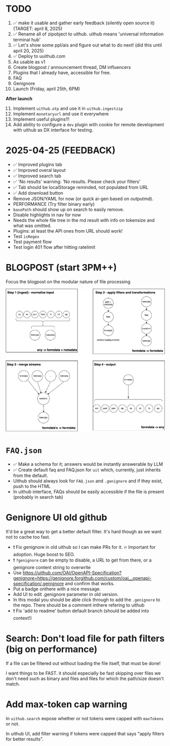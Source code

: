 # TODO

1. ✅ make it usable and gather early feedback (silently open source it) (TARGET: april 8, 2025)
2. ✅ Rename all of zipobject to uithub. uithub means 'universal information terminal hub'
3. ✅ Let's show some ppl/ais and figure out what to do next! (did this until april 20, 2025)
4. ✅ Deploy to uuithub.com
5. As usable as v1
6. Create blogpost / announcement thread, DM influencers
7. Plugins that I already have, accessible for free.
8. FAQ
9. Genignore
10. Launch (Friday, april 25th, 6PM)

**After launch**

11. Implement `uithub.otp` and use it in `uithub.ingestzip`
12. Implement `monetaryurl` and use it everywhere
13. Implement useful plugins!!!
14. Add ability to configure a `dev` plugin with cookie for remote development with uithub as DX interface for testing.

# 2025-04-25 (FEEDBACK)

- ✅ Improved plugins tab
- ✅ Improved overal layout
- ✅ Improved search tab
- ✅ 'No results' warning: 'No results. Please check your filters'
- ✅ Tab should be localStorage reminded, not populated from URL
- ✅ Add download button
- Remove JSON/YAML for now (or quick ai-gen based on outputmd).
- PERFORMANCE (Try filter binary early)
- `basePath` should show up on search to easily remove.
- Disable highlights in nav for now
- Needs the whole file tree in the md result with info on tokensize and what was omitted.
- Plugins: at least the API ones from URL should work!
- Test `isRegex`
- Test payment flow
- Test login 401 flow after hitting ratelimit

# BLOGPOST (start 3PM++)

Focus the blogpost on the modular nature of file processing

![](process-formdata.drawio.png)

# `FAQ.json`

- ✅ Make a schema for it; answers would be instantly answerable by LLM
- ✅ Create default faq and FAQ.json for `uit` which, currently, just inherits from the default.
- Uithub should always look for `FAQ.json` and `.genignore` and if they exist, push to the HTML
- In uithub interface, FAQs should be easily accessible if the file is present (probably in search tab)

# Genignore UI old github

It'd be a great way to get a better default filter. It's hard though as we want not to cache too fast.

- ❗️ Fix genignore in old uithub so I can make PRs for it. 🔥 Important for adoption. Huge boost to SEO.
- ❗️ `?genignore` can be empty to disable, a URL to get from there, or a genignore content string to overwrite
- Use https://uithub.com/OAI/OpenAPI-Specification?genignore=https://genignore.forgithub.com/custom/oai__openapi-specification/.genignore and confirm that works.
- Put a badge onthere with a nice message.
- Add UI to edit .genignore parameter in old version.
- In this modal you should be able click through to add the `.genignore` to the repo. There should be a comment inthere refering to uithub
- ❗️ Fix 'add to readme' button default branch (should be added into context!)

# Search: Don't load file for path filters (big on performance)

If a file can be filtered out without loading the file itself, that must be done!

I want things to be FAST. it should especially be fast skipping over files we don't need such as binary and files and files for which the path/size doesn't match.

# Add max-token cap warning

In `uithub.search` expose whether or not tokens were capped with `maxTokens` or not.

In uithub UI, add filter warning if tokens were capped that says "apply filters for better results".